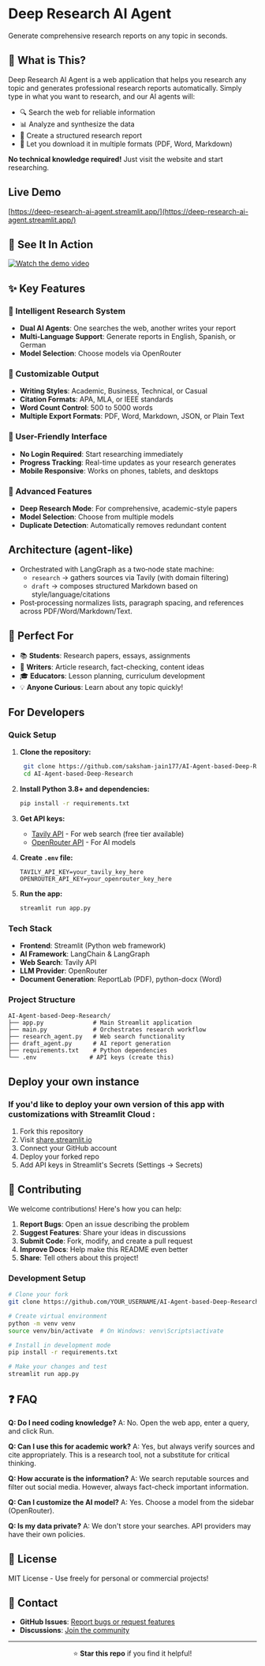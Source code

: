 # Deep Research AI Agent

Generate comprehensive research reports on any topic in seconds.

## 🌟 What is This?

Deep Research AI Agent is a web application that helps you research any topic and generates professional research reports automatically. Simply type in what you want to research, and our AI agents will:
- 🔍 Search the web for reliable information
- 📊 Analyze and synthesize the data
- 📝 Create a structured research report
- 📄 Let you download it in multiple formats (PDF, Word, Markdown)

**No technical knowledge required!** Just visit the website and start researching.

## Live Demo

[https://deep-research-ai-agent.streamlit.app/](https://deep-research-ai-agent.streamlit.app/)

## 🎥 See It In Action

[![Watch the demo video](https://i.vimeocdn.com/video/2006782380-10ad9763c14f305a030d0d013b1c71528b7b836637d609c0829e52980037c6d3-d_640x360)](https://vimeo.com/1076886152)

## ✨ Key Features

### 🤖 Intelligent Research System
- **Dual AI Agents**: One searches the web, another writes your report
- **Multi-Language Support**: Generate reports in English, Spanish, or German
- **Model Selection**: Choose models via OpenRouter

### 📝 Customizable Output
- **Writing Styles**: Academic, Business, Technical, or Casual
- **Citation Formats**: APA, MLA, or IEEE standards
- **Word Count Control**: 500 to 5000 words
- **Multiple Export Formats**: PDF, Word, Markdown, JSON, or Plain Text

### 🎨 User-Friendly Interface
- **No Login Required**: Start researching immediately
- **Progress Tracking**: Real-time updates as your research generates
- **Mobile Responsive**: Works on phones, tablets, and desktops

### 🔧 Advanced Features
- **Deep Research Mode**: For comprehensive, academic-style papers
- **Model Selection**: Choose from multiple models
- **Duplicate Detection**: Automatically removes redundant content

## Architecture (agent‑like)

- Orchestrated with LangGraph as a two‑node state machine:
  - `research` → gathers sources via Tavily (with domain filtering)
  - `draft` → composes structured Markdown based on style/language/citations
- Post‑processing normalizes lists, paragraph spacing, and references across PDF/Word/Markdown/Text.

## 🎯 Perfect For

- 📚 **Students**: Research papers, essays, assignments
- 📰 **Writers**: Article research, fact-checking, content ideas
- 🎓 **Educators**: Lesson planning, curriculum development
- 💡 **Anyone Curious**: Learn about any topic quickly!

## For Developers

### Quick Setup

1. **Clone the repository:**
   ```bash
    git clone https://github.com/saksham-jain177/AI-Agent-based-Deep-Research.git
    cd AI-Agent-based-Deep-Research
   ```

2. **Install Python 3.8+ and dependencies:**
   ```bash
   pip install -r requirements.txt
   ```

3. **Get API keys:**
   - [Tavily API](https://tavily.com) - For web search (free tier available)
   - [OpenRouter API](https://openrouter.ai) - For AI models

4. **Create `.env` file:**
   ```
   TAVILY_API_KEY=your_tavily_key_here
   OPENROUTER_API_KEY=your_openrouter_key_here
   ```

5. **Run the app:**
   ```bash
   streamlit run app.py
   ```

### Tech Stack

- **Frontend**: Streamlit (Python web framework)
- **AI Framework**: LangChain & LangGraph
- **Web Search**: Tavily API
- **LLM Provider**: OpenRouter
- **Document Generation**: ReportLab (PDF), python-docx (Word)

### Project Structure

```
AI-Agent-based-Deep-Research/
├── app.py              # Main Streamlit application
├── main.py             # Orchestrates research workflow
├── research_agent.py   # Web search functionality
├── draft_agent.py      # AI report generation
├── requirements.txt    # Python dependencies
└── .env               # API keys (create this)
```

## Deploy your own instance

### If you'd like to deploy your own version of this app with customizations with Streamlit Cloud : 

1. Fork this repository
2. Visit [share.streamlit.io](https://share.streamlit.io)
3. Connect your GitHub account
4. Deploy your forked repo
5. Add API keys in Streamlit's Secrets (Settings → Secrets)

## 🤝 Contributing

We welcome contributions! Here's how you can help:

1. **Report Bugs**: Open an issue describing the problem
2. **Suggest Features**: Share your ideas in discussions
3. **Submit Code**: Fork, modify, and create a pull request
4. **Improve Docs**: Help make this README even better
5. **Share**: Tell others about this project!

### Development Setup

```bash
# Clone your fork
git clone https://github.com/YOUR_USERNAME/AI-Agent-based-Deep-Research.git

# Create virtual environment
python -m venv venv
source venv/bin/activate  # On Windows: venv\Scripts\activate

# Install in development mode
pip install -r requirements.txt

# Make your changes and test
streamlit run app.py
```
## ❓ FAQ

**Q: Do I need coding knowledge?**
A: No. Open the web app, enter a query, and click Run.

**Q: Can I use this for academic work?**
A: Yes, but always verify sources and cite appropriately. This is a research tool, not a substitute for critical thinking.

**Q: How accurate is the information?**
A: We search reputable sources and filter out social media. However, always fact-check important information.

**Q: Can I customize the AI model?**
A: Yes. Choose a model from the sidebar (OpenRouter).

**Q: Is my data private?**
A: We don't store your searches. API providers may have their own policies.

## 📜 License

MIT License - Use freely for personal or commercial projects!

## 📧 Contact

- **GitHub Issues**: [Report bugs or request features](https://github.com/saksham-jain177/AI-Agent-based-Deep-Research/issues)
- **Discussions**: [Join the community](https://github.com/saksham-jain177/AI-Agent-based-Deep-Research/discussions)

---

<div align="center">
  
⭐ **Star this repo** if you find it helpful!

</div>